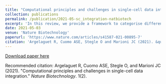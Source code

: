 ```yaml
---
title: "Computational principles and challenges in single-cell data integration"
collection: publications
permalink: /publication/2021-05-sc_integration-natbiotech
excerpt: 'In this review, we provide a framework to categorise different forms of single-cell data integration and explore future challenges for the field.'
date: 2021-05-03
venue: 'Nature Biotechnology'
paperurl: 'https://www.nature.com/articles/s41587-021-00895-7'
citation: 'Argelaguet R, Cuomo ASE, Stegle O and Marioni JC (2021). &quot;Computational principles and challenges in single-cell data integration.&quot; <i>Nature Biotechnology</i>. 1(2).'
---
```


[Download paper here](http://annacuomo.github.io/files/s41587-021-00895-7.pdf)

Recommended citation: Argelaguet R, Cuomo ASE, Stegle O, and Marioni JC (2021). "Computational principles and challenges in single-cell data integration." <i>Nature Biotechnology</i>. 1(2).
